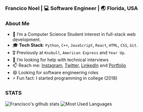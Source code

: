 <h3> Francico Noel | 💻 Software Engineer | 🌏 Florida, USA </h3>

### About Me
- 🌱 I’m a Computer Science Student interest in full-stack web development.
- 🎓 **Tech Stack**: `Python`, `C++`, `JavaScript`, `React`, `HTML`, `CSS`, `Git`.
- 🎖 Previously at `Knobull`, `American Express` and `Year Up`.
- 🤔 I’m looking for help with technical interviews
- 📫 Reach me: [Instagram](https://instagram.com/frnoel12/), [Twitter](https://www.twitter.com/frnoel12/), [LinkedIn](https://www.linkedin.com/in/francisconoel/) and [Portfolio](https://francisconoel.com/)
- 😄 Looking for software engineering roles
- ⚡ Fun fact: I started programming in college (2018)

### STATS
![Francisco's github stats](https://github-readme-stats.vercel.app/api/?username=frnoel&show_icons=true&title_color=1F75C8&icon_color=2AA410&text_color=043667&bg_color=ffffff)
![Most Used Languages](https://github-readme-stats.vercel.app/api/top-langs/?username=frnoel&layout=compact)
